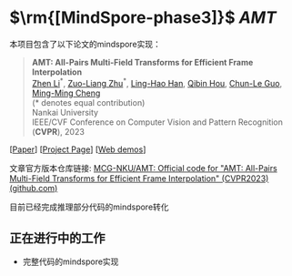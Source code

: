 # $\rm{[MindSpore-phase3]}$ $AMT$

本项目包含了以下论文的mindspore实现：

> **AMT: All-Pairs Multi-Field Transforms for Efficient Frame Interpolation**<br>
> [Zhen Li](https://paper99.github.io/)<sup>\*</sup>, [Zuo-Liang Zhu](https://nk-cs-zzl.github.io/)<sup>\*</sup>, [Ling-Hao Han](https://scholar.google.com/citations?user=0ooNdgUAAAAJ&hl=en), [Qibin Hou](https://scholar.google.com/citations?hl=en&user=fF8OFV8AAAAJ&view_op=list_works), [Chun-Le Guo](https://scholar.google.com/citations?hl=en&user=RZLYwR0AAAAJ),  [Ming-Ming Cheng](https://mmcheng.net/cmm)<br>
> (\* denotes equal contribution) <br>
> Nankai University <br>
> IEEE/CVF Conference on Computer Vision and Pattern Recognition (**CVPR**), 2023<br>

[[Paper](https://arxiv.org/abs/2304.09790)] [[Project Page](https://nk-cs-zzl.github.io/projects/amt/index.html)]   [[Web demos](#web-demos)]

文章官方版本仓库链接: [MCG-NKU/AMT: Official code for "AMT: All-Pairs Multi-Field Transforms for Efficient Frame Interpolation" (CVPR2023) (github.com)](https://github.com/MCG-NKU/AMT)

目前已经完成推理部分代码的mindspore转化

## 正在进行中的工作

-  完整代码的mindspore实现

